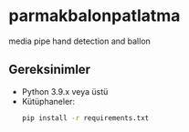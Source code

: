 # parmakbalonpatlatma
media pipe hand detection and ballon

## Gereksinimler

- Python 3.9.x veya üstü
- Kütüphaneler:
  ```bash
  pip install -r requirements.txt
  ```
